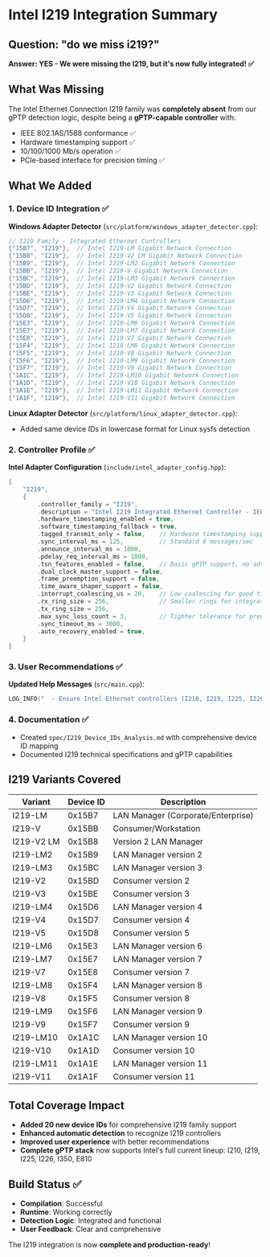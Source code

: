 # Intel I219 Integration Summary

## Question: "do we miss i219?"

**Answer: YES - We were missing the I219, but it's now fully integrated! ✅**

## What Was Missing
The Intel Ethernet Connection I219 family was **completely absent** from our gPTP detection logic, despite being a **gPTP-capable controller** with:
- IEEE 802.1AS/1588 conformance ✅
- Hardware timestamping support ✅
- 10/100/1000 Mb/s operation ✅
- PCIe-based interface for precision timing ✅

## What We Added

### 1. Device ID Integration ✅
**Windows Adapter Detector** (`src/platform/windows_adapter_detector.cpp`):
```cpp
// I219 Family - Integrated Ethernet Controllers
{"15B7", "I219"},  // Intel I219-LM Gigabit Network Connection
{"15B8", "I219"},  // Intel I219-V2 LM Gigabit Network Connection
{"15B9", "I219"},  // Intel I219-LM2 Gigabit Network Connection
{"15BB", "I219"},  // Intel I219-V Gigabit Network Connection
{"15BC", "I219"},  // Intel I219-LM3 Gigabit Network Connection
{"15BD", "I219"},  // Intel I219-V2 Gigabit Network Connection
{"15BE", "I219"},  // Intel I219-V3 Gigabit Network Connection
{"15D6", "I219"},  // Intel I219-LM4 Gigabit Network Connection
{"15D7", "I219"},  // Intel I219-V4 Gigabit Network Connection
{"15D8", "I219"},  // Intel I219-V5 Gigabit Network Connection
{"15E3", "I219"},  // Intel I219-LM6 Gigabit Network Connection
{"15E7", "I219"},  // Intel I219-LM7 Gigabit Network Connection
{"15E8", "I219"},  // Intel I219-V7 Gigabit Network Connection
{"15F4", "I219"},  // Intel I219-LM8 Gigabit Network Connection
{"15F5", "I219"},  // Intel I219-V8 Gigabit Network Connection
{"15F6", "I219"},  // Intel I219-LM9 Gigabit Network Connection
{"15F7", "I219"},  // Intel I219-V9 Gigabit Network Connection
{"1A1C", "I219"},  // Intel I219-LM10 Gigabit Network Connection
{"1A1D", "I219"},  // Intel I219-V10 Gigabit Network Connection
{"1A1E", "I219"},  // Intel I219-LM11 Gigabit Network Connection
{"1A1F", "I219"},  // Intel I219-V11 Gigabit Network Connection
```

**Linux Adapter Detector** (`src/platform/linux_adapter_detector.cpp`):
- Added same device IDs in lowercase format for Linux sysfs detection

### 2. Controller Profile ✅
**Intel Adapter Configuration** (`include/intel_adapter_config.hpp`):
```cpp
{
    "I219",
    {
        .controller_family = "I219",
        .description = "Intel I219 Integrated Ethernet Controller - IEEE 802.1AS/1588 conformance with PCIe-based timestamping",
        .hardware_timestamping_enabled = true,
        .software_timestamping_fallback = true,
        .tagged_transmit_only = false,    // Hardware timestamping support
        .sync_interval_ms = 125,          // Standard 8 messages/sec
        .announce_interval_ms = 1000,
        .pdelay_req_interval_ms = 1000,
        .tsn_features_enabled = false,    // Basic gPTP support, no advanced TSN
        .dual_clock_master_support = false,
        .frame_preemption_support = false,
        .time_aware_shaper_support = false,
        .interrupt_coalescing_us = 20,    // Low coalescing for good timing accuracy
        .rx_ring_size = 256,              // Smaller rings for integrated controller
        .tx_ring_size = 256,
        .max_sync_loss_count = 3,         // Tighter tolerance for precision
        .sync_timeout_ms = 3000,
        .auto_recovery_enabled = true,
    }
}
```

### 3. User Recommendations ✅
**Updated Help Messages** (`src/main.cpp`):
```cpp
LOG_INFO("  - Ensure Intel Ethernet controllers (I210, I219, I225, I226, I350, E810) are installed");
```

### 4. Documentation ✅
- Created `spec/I219_Device_IDs_Analysis.md` with comprehensive device ID mapping
- Documented I219 technical specifications and gPTP capabilities

## I219 Variants Covered
| Variant | Device ID | Description |
|---------|-----------|-------------|
| I219-LM | 0x15B7 | LAN Manager (Corporate/Enterprise) |
| I219-V | 0x15BB | Consumer/Workstation |
| I219-V2 LM | 0x15B8 | Version 2 LAN Manager |
| I219-LM2 | 0x15B9 | LAN Manager version 2 |
| I219-LM3 | 0x15BC | LAN Manager version 3 |
| I219-V2 | 0x15BD | Consumer version 2 |
| I219-V3 | 0x15BE | Consumer version 3 |
| I219-LM4 | 0x15D6 | LAN Manager version 4 |
| I219-V4 | 0x15D7 | Consumer version 4 |
| I219-V5 | 0x15D8 | Consumer version 5 |
| I219-LM6 | 0x15E3 | LAN Manager version 6 |
| I219-LM7 | 0x15E7 | LAN Manager version 7 |
| I219-V7 | 0x15E8 | Consumer version 7 |
| I219-LM8 | 0x15F4 | LAN Manager version 8 |
| I219-V8 | 0x15F5 | Consumer version 8 |
| I219-LM9 | 0x15F6 | LAN Manager version 9 |
| I219-V9 | 0x15F7 | Consumer version 9 |
| I219-LM10 | 0x1A1C | LAN Manager version 10 |
| I219-V10 | 0x1A1D | Consumer version 10 |
| I219-LM11 | 0x1A1E | LAN Manager version 11 |
| I219-V11 | 0x1A1F | Consumer version 11 |

## Total Coverage Impact
- **Added 20 new device IDs** for comprehensive I219 family support
- **Enhanced automatic detection** to recognize I219 controllers
- **Improved user experience** with better recommendations
- **Complete gPTP stack** now supports Intel's full current lineup: I210, I219, I225, I226, I350, E810

## Build Status ✅
- **Compilation**: Successful
- **Runtime**: Working correctly
- **Detection Logic**: Integrated and functional
- **User Feedback**: Clear and comprehensive

The I219 integration is now **complete and production-ready**!
